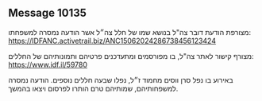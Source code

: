 ## Message 10135

מצורפת הודעת דובר צה"ל בנושא שמו של חלל צה״ל אשר הודעה נמסרה למשפחתו: https://IDFANC.activetrail.biz/ANC15062024286738456123424

מצורף קישור לאתר צה"ל, בו מפורסמים ומתעדכנים פרטיהם ותמונותיהם של החללים:
https://www.idf.il/59780

באירוע בו נפל סרן ווסים מחמוד ז״ל, נפלו שבעה חללים נוספים. 
הודעה נמסרה למשפחותיהם, שמותיהם טרם הותרו לפרסום ויצאו בהמשך.

